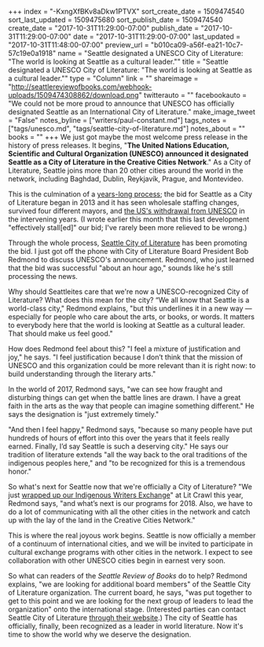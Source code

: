 +++
index = "-KxngXfBKv8aDkw1PTVX"
sort_create_date = 1509474540
sort_last_updated = 1509475680
sort_publish_date = 1509474540
create_date = "2017-10-31T11:29:00-07:00"
publish_date = "2017-10-31T11:29:00-07:00"
date = "2017-10-31T11:29:00-07:00"
last_updated = "2017-10-31T11:48:00-07:00"
preview_url = "b010ca09-a56f-ea21-10c7-57c19e0a1918"
name = "Seattle designated a UNESCO City of Literature: \"The world is looking at Seattle as a cultural leader.\""
title = "Seattle designated a UNESCO City of Literature: \"The world is looking at Seattle as a cultural leader.\""
type = "Column"
link = ""
shareimage = "http://seattlereviewofbooks.com/webhook-uploads/1509474308862/download.png"
twitterauto = ""
facebookauto = "We could not be more proud to announce that UNESCO has officially designated Seattle as an International City of Literature."
make_image_tweet = "False"
notes_byline = ["writers/paul-constant.md"]
tags_notes = ["tags/unesco.md", "tags/seattle-city-of-literature.md"]
notes_about = ""
books = ""
+++
We just got maybe the most welcome press release in the history of press releases. It begins, "**The United Nations Education, Scientific and Cultural Organization (UNESCO) announced it designated Seattle as a City of Literature in the Creative Cities Network**." As a City of Literature, Seattle joins more than 20 other cities around the world in the network, including Baghdad, Dublin, Reykjavík, Prague, and Montevideo.

This is the culmination of a [years-long process](http://www.thestranger.com/seattle/we-can-do-this/Content?oid=17329575); the bid for Seattle as a City of Literature began in 2013 and it has seen wholesale staffing changes, survived four different mayors, and [the US's withdrawal from UNESCO](http://www.seattlereviewofbooks.com/notes/2017/10/12/trump-administration-withdraws-from-unesco-effectively-stalling-seattles-bid-to-become-a-unesco-city-of-literature/) in the intervening years. (I wrote earlier this month that this last development "effectively stall[ed]" our bid; I've rarely been more relieved to be wrong.)

Through the whole process, [Seattle City of Literature](http://seattlecityoflit.org/) has been promoting the bid. I just got off the phone with City of Literature Board President Bob Redmond to discuss UNESCO's announcement. Redmond, who just learned that the bid was successful "about an hour ago," sounds like he's still processing the news.

Why should Seattleites care that we're now a UNESCO-recognized City of Literature? What does this mean for the city? “We all know that Seattle is a world-class city," Redmond explains, "but this underlines it in a new way — especially for people who care about the arts, or books, or words. It matters to everybody here that the world is looking at Seattle as a cultural leader. That should make us feel good."

How does Redmond feel about this? "I feel a mixture of justification and joy," he says. "I feel justification because I don’t think that the mission of UNESCO and this organization could be more relevant than it is right now: to build understanding through the literary arts." 

In the world of 2017, Redmond says, "we can see how fraught and disturbing things can get when the battle lines are drawn. I have a great faith in the arts as the way that people can imagine something different." He says the designation is "just extremely timely."

"And then I feel happy," Redmond says, "because so many people have put hundreds of hours of effort into this over the years that it feels really earned. Finally, I’d say Seattle is such a deserving city." He says our tradition of literature extends "all the way back to the oral traditions of the indigenous peoples here," and "to be recognized for this is a tremendous honor."

So what's next for Seattle now that we're officially a City of Literature? "We just [wrapped up our Indigenous Writers Exchange](http://www.seattlereviewofbooks.com/notes/2017/10/20/last-nights-lit-crawl-was-worth-braving-the-traffic-apocalypse/)" at Lit Crawl this year, Redmond says, "and what’s next is our programs for 2018. Also, we have to do a lot of communicating with all the other cities in the network and catch up with the lay of the land in the Creative Cities Network."

This is where the real joyous work begins. Seattle is now officially a member of a continuum of international cities, and we will be invited to participate in cultural exchange programs with other cities in the network. I expect to see collaboration with other UNESCO cities begin in earnest very soon.

So what can readers of the *Seattle Review of Books* do to help? Redmond explains, "we are looking for additional board members" of the Seattle City of Literature organization. The current board, he says, "was put together to get to this point and we are looking for the next group of leaders to lead the organization" onto the international stage. (Interested parties can contact Seattle City of Literature [through their website](http://seattlecityoflit.org/).) The city of Seattle has officially, finally, been recognized as a leader in world literature. Now it's time to show the world why we deserve the designation.


